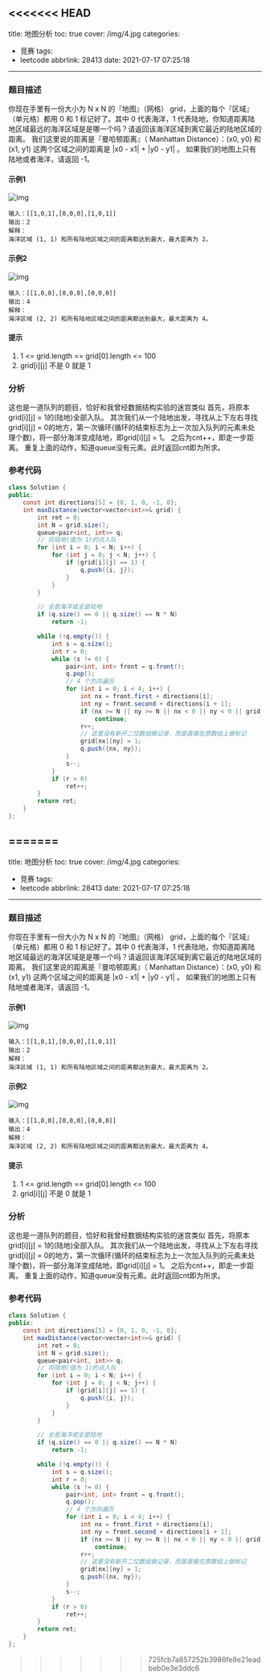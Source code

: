 <<<<<<< HEAD
---
title: 地图分析
toc: true
cover: /img/4.jpg
categories:
  - 竞赛
tags:
  - leetcode
abbrlink: 28413
date: 2021-07-17 07:25:18
---

### 题目描述

你现在手里有一份大小为 N x N 的『地图』（网格） grid，上面的每个『区域』（单元格）都用 0 和 1 标记好了。其中 0 代表海洋，1 代表陆地，你知道距离陆地区域最远的海洋区域是是哪一个吗？请返回该海洋区域到离它最近的陆地区域的距离。
我们这里说的距离是『曼哈顿距离』（ Manhattan Distance）：(x0, y0) 和 (x1, y1) 这两个区域之间的距离是 |x0 - x1| + |y0 - y1| 。
如果我们的地图上只有陆地或者海洋，请返回 -1。<!-- more -->

#### 示例1

![img](/img/leetcodeweek15031.jpg)

```
输入：[[1,0,1],[0,0,0],[1,0,1]]
输出：2
解释： 
海洋区域 (1, 1) 和所有陆地区域之间的距离都达到最大，最大距离为 2。
```

#### 示例2

![img](/img/leetcodeweek15032.jpg)

```
输入：[[1,0,0],[0,0,0],[0,0,0]]
输出：4
解释： 
海洋区域 (2, 2) 和所有陆地区域之间的距离都达到最大，最大距离为 4。
```

#### 提示

1. 1 <= grid.length == grid[0].length <= 100
2. grid[i][j] 不是 0 就是 1

### 分析

这也是一道队列的题目，恰好和我曾经数据结构实验的迷宫类似
首先，将原本grid[i][j] = 1的(陆地)全部入队。
其次我们从一个陆地出发，寻找从上下左右寻找grid[i][j] = 0的地方，第一次循环(循环的结束标志为上一次加入队列的元素未处理个数)，将一部分海洋变成陆地，即grid[i][j] = 1。
之后为cnt++，即走一步距离。
重复上面的动作，知道queue没有元素。此时返回cnt即为所求。

### 参考代码

```java
class Solution {
public:
    const int directions[5] = {0, 1, 0, -1, 0};
    int maxDistance(vector<vector<int>>& grid) {
        int ret = 0;
        int N = grid.size();
        queue<pair<int, int>> q;
        // 将陆地(值为 1)的点入队
        for (int i = 0; i < N; i++) {
            for (int j = 0; j < N; j++) {
                if (grid[i][j] == 1) {
                    q.push({i, j});
                }
            }
        }

        // 全是海洋或全是陆地
        if (q.size() == 0 || q.size() == N * N)
            return -1;

        while (!q.empty()) {
            int s = q.size();
            int r = 0;
            while (s != 0) {
                pair<int, int> front = q.front();
                q.pop();
                // 4 个方向遍历
                for (int i = 0; i < 4; i++) {
                    int nx = front.first + directions[i];
                    int ny = front.second + directions[i + 1];
                    if (nx >= N || ny >= N || nx < 0 || ny < 0 || grid[nx][ny] == 1)
                        continue;
                    r++;
                    // 这里没有新开二位数组做记录，而是直接在原数组上做标记
                    grid[nx][ny] = 1;
                    q.push({nx, ny});
                }
                s--;
            }
            if (r > 0)
                ret++;
        }
        return ret;
    }
};
```

=======
---
title: 地图分析
toc: true
cover: /img/4.jpg
categories:
  - 竞赛
tags:
  - leetcode
abbrlink: 28413
date: 2021-07-17 07:25:18
---

### 题目描述

你现在手里有一份大小为 N x N 的『地图』（网格） grid，上面的每个『区域』（单元格）都用 0 和 1 标记好了。其中 0 代表海洋，1 代表陆地，你知道距离陆地区域最远的海洋区域是是哪一个吗？请返回该海洋区域到离它最近的陆地区域的距离。
我们这里说的距离是『曼哈顿距离』（ Manhattan Distance）：(x0, y0) 和 (x1, y1) 这两个区域之间的距离是 |x0 - x1| + |y0 - y1| 。
如果我们的地图上只有陆地或者海洋，请返回 -1。<!-- more -->

#### 示例1

![img](/img/leetcodeweek15031.jpg)

```
输入：[[1,0,1],[0,0,0],[1,0,1]]
输出：2
解释： 
海洋区域 (1, 1) 和所有陆地区域之间的距离都达到最大，最大距离为 2。
```

#### 示例2

![img](/img/leetcodeweek15032.jpg)

```
输入：[[1,0,0],[0,0,0],[0,0,0]]
输出：4
解释： 
海洋区域 (2, 2) 和所有陆地区域之间的距离都达到最大，最大距离为 4。
```

#### 提示

1. 1 <= grid.length == grid[0].length <= 100
2. grid[i][j] 不是 0 就是 1

### 分析

这也是一道队列的题目，恰好和我曾经数据结构实验的迷宫类似
首先，将原本grid[i][j] = 1的(陆地)全部入队。
其次我们从一个陆地出发，寻找从上下左右寻找grid[i][j] = 0的地方，第一次循环(循环的结束标志为上一次加入队列的元素未处理个数)，将一部分海洋变成陆地，即grid[i][j] = 1。
之后为cnt++，即走一步距离。
重复上面的动作，知道queue没有元素。此时返回cnt即为所求。

### 参考代码

```java
class Solution {
public:
    const int directions[5] = {0, 1, 0, -1, 0};
    int maxDistance(vector<vector<int>>& grid) {
        int ret = 0;
        int N = grid.size();
        queue<pair<int, int>> q;
        // 将陆地(值为 1)的点入队
        for (int i = 0; i < N; i++) {
            for (int j = 0; j < N; j++) {
                if (grid[i][j] == 1) {
                    q.push({i, j});
                }
            }
        }

        // 全是海洋或全是陆地
        if (q.size() == 0 || q.size() == N * N)
            return -1;

        while (!q.empty()) {
            int s = q.size();
            int r = 0;
            while (s != 0) {
                pair<int, int> front = q.front();
                q.pop();
                // 4 个方向遍历
                for (int i = 0; i < 4; i++) {
                    int nx = front.first + directions[i];
                    int ny = front.second + directions[i + 1];
                    if (nx >= N || ny >= N || nx < 0 || ny < 0 || grid[nx][ny] == 1)
                        continue;
                    r++;
                    // 这里没有新开二位数组做记录，而是直接在原数组上做标记
                    grid[nx][ny] = 1;
                    q.push({nx, ny});
                }
                s--;
            }
            if (r > 0)
                ret++;
        }
        return ret;
    }
};
```

>>>>>>> 725fcb7a857252b3986fe8e21eadbeb0e3e3ddc6
